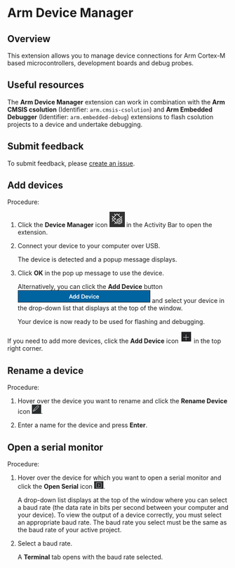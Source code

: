 # Arm Device Manager

## Overview

This extension allows you to manage device connections for Arm Cortex-M based microcontrollers, development boards and debug probes.

## Useful resources

The **Arm Device Manager** extension can work in combination with the **Arm CMSIS csolution** (Identifier: `arm.cmsis-csolution`) and **Arm Embedded Debugger** (Identifier: `arm.embedded-debug`) extensions to flash csolution projects to a device and undertake debugging.

## Submit feedback

To submit feedback, please [create an issue](https://github.com/ARM-software/vscode-device-manager/issues/new/choose).

## Add devices

Procedure:

1. Click the **Device Manager** icon ![Device Manager icon](./docs/images/device-manager-icon.png) in the Activity Bar to open the extension.

1. Connect your device to your computer over USB.

    The device is detected and a popup message displays.

1. Click **OK** in the pop up message to use the device.

    Alternatively, you can click the **Add Device** button ![Add Device button](./docs/images/add-device-button.png) and select your device in the drop-down list that displays at the top of the window.

    Your device is now ready to be used for flashing and debugging.

If you need to add more devices, click the **Add Device** icon ![Add Device icon](./docs/images/add-device-icon.png) in the top right corner.

## Rename a device

Procedure:

1. Hover over the device you want to rename and click the **Rename Device** icon ![Rename Device icon](./docs/images/rename-device-icon.png).

1. Enter a name for the device and press **Enter**.

## Open a serial monitor

Procedure:

1. Hover over the device for which you want to open a serial monitor and click the **Open Serial** icon ![Open Serial icon](./docs/images/open-serial-icon.png).

    A drop-down list displays at the top of the window where you can select a baud rate (the data rate in bits per second between your computer and your device). To view the output of a device correctly, you must select an appropriate baud rate. The baud rate you select must be the same as the baud rate of your active project.

1. Select a baud rate.

    A **Terminal** tab opens with the baud rate selected.

    <!--Should the Terminal options be documented (DAPLink CMSIS-DAP menu, New Terminal menu,...)? -->
